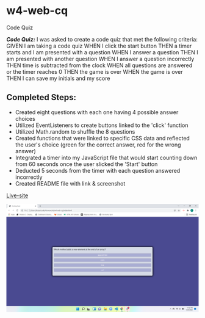 # w4-web-cq
Code Quiz

***Code Quiz:*** I was asked to create a code quiz that met the following criteria: 
GIVEN I am taking a code quiz
WHEN I click the start button
THEN a timer starts and I am presented with a question
WHEN I answer a question
THEN I am presented with another question
WHEN I answer a question incorrectly
THEN time is subtracted from the clock
WHEN all questions are answered or the timer reaches 0
THEN the game is over
WHEN the game is over
THEN I can save my initials and my score

## Completed Steps:

* Created eight questions with each one having 4 possible answer choices
* Utilized EventListeners to create buttons linked to the 'click' function
* Utilized Math.random to shuffle the 8 questions
* Created functions that were linked to specific CSS data and reflected the user's choice (green for the correct answer, red for the wrong answer)
* Integrated a timer into my JavaScript file that would start counting down from 60 seconds once the user slicked the 'Start' button
* Deducted 5 seconds from the timer with each question answered incorrectly
* Created README file with link & screenshot

[Live-site](https://human-exp11.github.io/w4-web-cq/)

![Screenshot](./git-images/SS.png)
